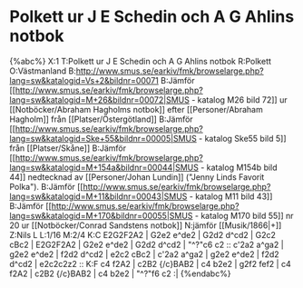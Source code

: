 # Polkett ur J E Schedin och A G Ahlins notbok

{%abc%}
X:1
T:Polkett ur J E Schedin och A G Ahlins notbok
R:Polkett
O:Västmanland
B:http://www.smus.se/earkiv/fmk/browselarge.php?lang=sw&katalogid=Vs+2&bildnr=00071
B:Jämför [[http://www.smus.se/earkiv/fmk/browselarge.php?lang=sw&katalogid=M+26&bildnr=00072|SMUS - katalog M26 bild 72]] ur [[Notböcker/Abraham Hagholms notbok]] efter [[Personer/Abraham Hagholm]] från [[Platser/Östergötland]]
B:Jämför [[http://www.smus.se/earkiv/fmk/browselarge.php?lang=sw&katalogid=Ske+55&bildnr=00005|SMUS - katalog Ske55 bild 5]] från [[Platser/Skåne]]
B:Jämför [[http://www.smus.se/earkiv/fmk/browselarge.php?lang=sw&katalogid=M+154a&bildnr=00044|SMUS - katalog M154b bild 44]] nedtecknad av [[Personer/Johan Lundin]] ("Jenny Linds Favorit Polka").
B:Jämför [[http://www.smus.se/earkiv/fmk/browselarge.php?lang=sw&katalogid=M+11&bildnr=00043|SMUS - katalog M11 bild 43]]
B:Jämför [[http://www.smus.se/earkiv/fmk/browselarge.php?lang=sw&katalogid=M+170&bildnr=00055|SMUS - katalog M170 bild 55]] nr 20 ur [[Notböcker/Conrad Sandstens notbok]]
N:jämför [[Musik/1866|+]]
Z:Nils L
L:1/16
M:2/4
K:C
E2G2F2A2 | G2e2 e^de2 | G2d2 d^cd2 | G2c2 cBc2 |
E2G2F2A2 | G2e2 e^de2 | G2d2 d^cd2 | "^?"c6 c2 ::
c'2a2 a^ga2 | g2e2 e^de2 | f2d2 d^cd2 | e2c2 cBc2 | 
c'2a2 a^ga2 | g2e2 e^de2 | f2d2 d^cd2 | e2c2c2z2 ::
K:F
c4 f2A2 | c2B2 {/c}BAB2  | c4 b2e2 | g2f2 fef2 | 
c4 f2A2 | c2B2 {/c}BAB2  | c4 b2e2 | "^?"f6 c2 :|
{%endabc%}


